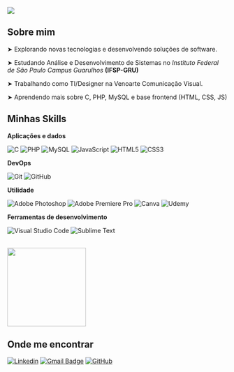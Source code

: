 ![](https://komarev.com/ghpvc/?username=leonharddev&color=006bed)

## Sobre mim

 ➤ Explorando novas tecnologias e desenvolvendo soluções de software.
 
 ➤ Estudando Análise e Desenvolvimento de Sistemas no _Instituto Federal de São Paulo Campus Guarulhos_ **(IFSP-GRU)**

 ➤ Trabalhando como TI/Designer na Venoarte Comunicação Visual.
 
 ➤ Aprendendo mais sobre C, PHP, MySQL e base frontend (HTML, CSS, JS)

## Minhas Skills

**Aplicações e dados**

![C](https://img.shields.io/badge/c-%2300599C.svg?style=for-the-badge&logo=c&logoColor=white)
![PHP](https://img.shields.io/badge/php-%23777BB4.svg?style=for-the-badge&logo=php&logoColor=white)
![MySQL](https://img.shields.io/badge/mysql-4479A1.svg?style=for-the-badge&logo=mysql&logoColor=white)
![JavaScript](https://img.shields.io/badge/javascript-%23323330.svg?style=for-the-badge&logo=javascript&logoColor=%23F7DF1E)
![HTML5](https://img.shields.io/badge/html5-%23E34F26.svg?style=for-the-badge&logo=html5&logoColor=white)
![CSS3](https://img.shields.io/badge/css3-%231572B6.svg?style=for-the-badge&logo=css3&logoColor=white)

**DevOps**

![Git](https://img.shields.io/badge/git-%23F05033.svg?style=for-the-badge&logo=git&logoColor=white)
![GitHub](https://img.shields.io/badge/github-%23121011.svg?style=for-the-badge&logo=github&logoColor=white)

**Utilidade**

![Adobe Photoshop](https://img.shields.io/badge/adobe%20photoshop-%2331A8FF.svg?style=for-the-badge&logo=adobe%20photoshop&logoColor=white)
![Adobe Premiere Pro](https://img.shields.io/badge/Adobe%20Premiere%20Pro-9999FF.svg?style=for-the-badge&logo=Adobe%20Premiere%20Pro&logoColor=white)
![Canva](https://img.shields.io/badge/Canva-%2300C4CC.svg?style=for-the-badge&logo=Canva&logoColor=white)
	![Udemy](https://img.shields.io/badge/Udemy-A435F0?style=for-the-badge&logo=Udemy&logoColor=white)
 
**Ferramentas de desenvolvimento**

![Visual Studio Code](https://img.shields.io/badge/Visual%20Studio%20Code-0078d7.svg?style=for-the-badge&logo=visual-studio-code&logoColor=white)
![Sublime Text](https://img.shields.io/badge/sublime_text-%23575757.svg?style=for-the-badge&logo=sublime-text&logoColor=important)

<br/>

<a href="https://github.com/iuricode" title="Perfil do LEON">
  <img height="180em" src="https://github-readme-stats.vercel.app/api?username=leonharddev&theme=dracula&show_icons=true" />
</a>

## Onde me encontrar

[![Linkedin](https://img.shields.io/badge/-Leonardo-blue?style=flat-square&logo=Linkedin&logoColor=white&link=https://www.linkedin.com/in/leonardo-alves-dev/)](https://www.linkedin.com/in/leonardo-alves-dev/)
[![Gmail Badge](https://img.shields.io/badge/-leonardoalves.tech@gmail.com-006bed?style=flat-square&logo=Gmail&logoColor=white&link=mailto:leonardoalves.tech@gmail.com)](mailto:leonardoalves.tech@gmail.com)
[![GitHub](https://img.shields.io/github/followers/LeonhardDev?label=follow&style=social)](https://github.com/LeonhardDev)

<!---
LeonhardDev/LeonhardDev is a ✨ special ✨ repository because its `README.md` (this file) appears on your GitHub profile.
You can click the Preview link to take a look at your changes.
--->
